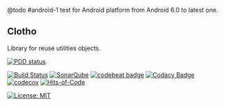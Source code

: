 @todo #android-1 test for Android platform from Android 6.0 to latest one.

Clotho
------

Library for reuse utilities objects.

[![PDD status](http://www.0pdd.com/svg?name=LarryHsiao/Clotho)](http://www.0pdd.com/p?name=LarryHsiao/Clotho)

[![Build Status](https://travis-ci.org/LarryHsiao/Clotho.svg?branch=master)](https://travis-ci.org/LarryHsiao/Clotho)
[![SonarQube](https://larryhsiao.com:9100/api/project_badges/measure?project=Clotho&metric=alert_status)](https://larryhsiao.com:9100/dashboard?id=Clotho)
[![codebeat badge](https://codebeat.co/badges/ea6a7226-5e4d-429b-b61c-79b37e069eca)](https://codebeat.co/projects/github-com-larryhsiao-clotho-master)
[![Codacy Badge](https://api.codacy.com/project/badge/Grade/7d89fe1e051447b880cd491ee50953c0)](https://www.codacy.com/app/LarryHsiao/Clotho?utm_source=github.com&amp;utm_medium=referral&amp;utm_content=LarryHsiao/Clotho&amp;utm_campaign=Badge_Grade)
[![codecov](https://codecov.io/gh/LarryHsiao/Clotho/branch/master/graph/badge.svg)](https://codecov.io/gh/LarryHsiao/Clotho)
[![Hits-of-Code](https://hitsofcode.com/github/LarryHsiao/clotho)](https://hitsofcode.com/view/github/LarryHsiao/clotho)

[![License: MIT](https://img.shields.io/badge/License-MIT-green.svg)](https://opensource.org/licenses/MIT)
